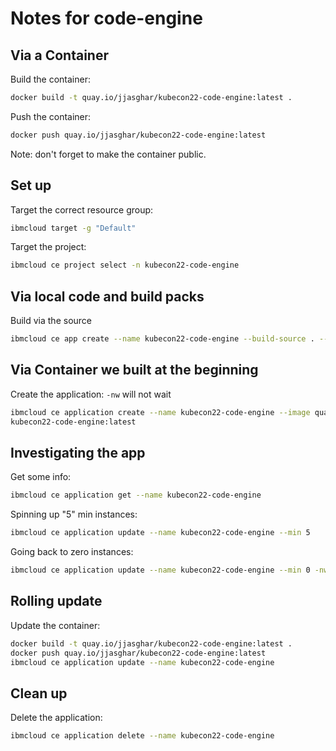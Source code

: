 # Notes for code-engine

## Via a Container

Build the container:

```bash
docker build -t quay.io/jjasghar/kubecon22-code-engine:latest .
```

Push the container:

```bash
docker push quay.io/jjasghar/kubecon22-code-engine:latest
```

Note: don't forget to make the container public.

## Set up

Target the correct resource group:

```bash
ibmcloud target -g "Default"
```

Target the project:

```bash
ibmcloud ce project select -n kubecon22-code-engine
```

## Via local code and build packs

Build via the source

```bash
ibmcloud ce app create --name kubecon22-code-engine --build-source . --strategy buildpacks
```

## Via Container we built at the beginning

Create the application: `-nw` will not wait

```bash
ibmcloud ce application create --name kubecon22-code-engine --image quay.io/jjasghar/
kubecon22-code-engine:latest
```

## Investigating the app

Get some info:

```bash
ibmcloud ce application get --name kubecon22-code-engine
```

Spinning up "5" min instances:

```bash
ibmcloud ce application update --name kubecon22-code-engine --min 5
```

Going back to zero instances:

```bash
ibmcloud ce application update --name kubecon22-code-engine --min 0 -nw
```

## Rolling update

Update the container:

```bash
docker build -t quay.io/jjasghar/kubecon22-code-engine:latest .
docker push quay.io/jjasghar/kubecon22-code-engine:latest
ibmcloud ce application update --name kubecon22-code-engine
```

## Clean up

Delete the application:

```bash
ibmcloud ce application delete --name kubecon22-code-engine
```
